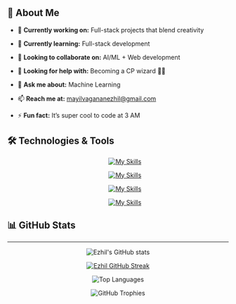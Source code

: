 ## 💫 About Me

- 🔭 **Currently working on:** Full-stack projects that blend creativity
    
- 🌱 **Currently learning:** Full-stack development
  
- 👯 **Looking to collaborate on:** AI/ML + Web development
  
- 🤔 **Looking for help with:** Becoming a CP wizard 🧙‍♂️
  
- 💬 **Ask me about:** Machine Learning
  
- 📫 **Reach me at:** [mayilvagananezhil@gmail.com](mailto:mayilvagananezhil@gmail.com)
  
- ⚡ **Fun fact:** It’s super cool to code at 3 AM

## 🛠️ Technologies & Tools

<div align="center">
    
&nbsp;&nbsp;&nbsp;&nbsp;&nbsp;&nbsp;&nbsp;&nbsp;[![My Skills](https://skillicons.dev/icons?i=react,html,css,javascript,flutter,dart,nodejs)](https://skillicons.dev)  

&nbsp;&nbsp;&nbsp;&nbsp;&nbsp;&nbsp;&nbsp;&nbsp;[![My Skills](https://skillicons.dev/icons?i=java,cpp,c,python,linux,postman,figma)](https://skillicons.dev)  

&nbsp;&nbsp;&nbsp;&nbsp;&nbsp;&nbsp;&nbsp;&nbsp;[![My Skills](https://skillicons.dev/icons?i=git,github,mongodb,mysql,npm,opencv,canva)](https://skillicons.dev)  

&nbsp;&nbsp;&nbsp;&nbsp;&nbsp;&nbsp;&nbsp;&nbsp;[![My Skills](https://skillicons.dev/icons?i=anaconda,tailwindcss,tensorflow,ubuntu,vscode,windows)](https://skillicons.dev) 

</div>

## 📊 GitHub Stats
---
<div align="center">
    
<!-- Overall Stats -->
![Ezhil's GitHub stats](https://github-readme-stats.vercel.app/api?username=ezhil-34&show_icons=true&count_private=true&include_all_commits=true&theme=radical)  





[![Ezhil GitHub Streak](https://streak-stats.demolab.com?user=ezhil-34)](https://git.io/streak-stats)


<!-- Top Languages -->
![Top Languages](https://github-readme-stats.vercel.app/api/top-langs/?username=ezhil-34&layout=compact&theme=radical)




<!-- Trophies -->
![GitHub Trophies](https://github-profile-trophy.vercel.app/?username=ezhil-34&theme=radical&margin-w=15)

</div>




